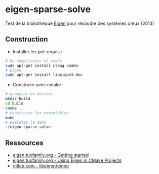 # eigen-sparse-solve

Test de la bibliothèque [Eigen](https://eigen.tuxfamily.org/dox/GettingStarted.html) pour résoudre des systèmes creux (2013)

## Construction

* Installer les pré-requis :

```bash
# Un compilateur et cmake
sudo apt-get install clang cmake
# Eigen
sudo apt-get install libeigen3-dev
```

* Construire avec cmake :

```bash
# préparer un dossier
mkdir build
cd build
cmake ..
# construire les exécutables
make
# exécuter la démo
./eigen-sparse-solve
```

## Ressources

* [eigen.tuxfamily.org - Getting started](https://eigen.tuxfamily.org/dox/GettingStarted.html)
* [eigen.tuxfamily.org - Using Eigen in CMake Projects](https://eigen.tuxfamily.org/dox/TopicCMakeGuide.html)
* [gitlab.com - libeigen/eigen](https://gitlab.com/libeigen/eigen)
